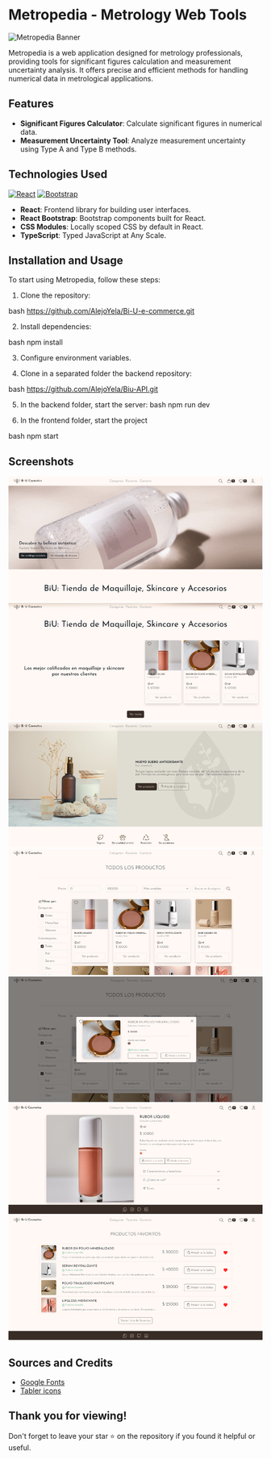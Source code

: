 # Metropedia - Metrology Web Tools

![Metropedia Banner](https://raw.githubusercontent.com/AlejoYela/Metropedia/main/public/images/banner.png)

Metropedia is a web application designed for metrology professionals, providing tools for significant figures calculation and measurement uncertainty analysis. It offers precise and efficient methods for handling numerical data in metrological applications.

## Features

* **Significant Figures Calculator**: Calculate significant figures in numerical data.
* **Measurement Uncertainty Tool**: Analyze measurement uncertainty using Type A and Type B methods.

## Technologies Used

<a href="https://reactjs.org/" target="_blank" rel="noreferrer"><img src="https://raw.githubusercontent.com/danielcranney/readme-generator/main/public/icons/skills/react-colored.svg" width="36" height="36" alt="React" /></a> <a href="https://getbootstrap.com/" target="_blank" rel="noreferrer"><img src="https://raw.githubusercontent.com/danielcranney/readme-generator/main/public/icons/skills/bootstrap-colored.svg" width="36" height="36" alt="Bootstrap" /></a>

* **React**: Frontend library for building user interfaces.
* **React Bootstrap**: Bootstrap components built for React.
* **CSS Modules**: Locally scoped CSS by default in React.
* **TypeScript**: Typed JavaScript at Any Scale.

## Installation and Usage

To start using Metropedia, follow these steps:

1. Clone the repository:

bash
https://github.com/AlejoYela/Bi-U-e-commerce.git


2. Install dependencies:

bash
npm install


3. Configure environment variables.

4. Clone in a separated folder the backend repository:

bash
https://github.com/AlejoYela/Biu-API.git

5. In the backend folder, start the server:
bash
npm run dev


4. In the frontend folder, start the project

bash
npm start



## Screenshots

![screenshot1](https://raw.githubusercontent.com/AlejoYela/Bi-U-e-commerce/main/public/images/readme/1.png)
![screenshot1](https://raw.githubusercontent.com/AlejoYela/Bi-U-e-commerce/main/public/images/readme/2.png)
![screenshot1](https://raw.githubusercontent.com/AlejoYela/Bi-U-e-commerce/main/public/images/readme/3.png)
![screenshot1](https://raw.githubusercontent.com/AlejoYela/Bi-U-e-commerce/main/public/images/readme/4.png)
![screenshot1](https://raw.githubusercontent.com/AlejoYela/Bi-U-e-commerce/main/public/images/readme/5.png)
![screenshot1](https://raw.githubusercontent.com/AlejoYela/Bi-U-e-commerce/main/public/images/readme/6.png)
![screenshot1](https://raw.githubusercontent.com/AlejoYela/Bi-U-e-commerce/main/public/images/readme/8.png)

## Sources and Credits

- [Google Fonts](https://fonts.google.com/)
- [Tabler icons](https://tablericons.com/)

## Thank you for viewing!
Don't forget to leave your star ⭐ on the repository if you found it helpful or useful.
